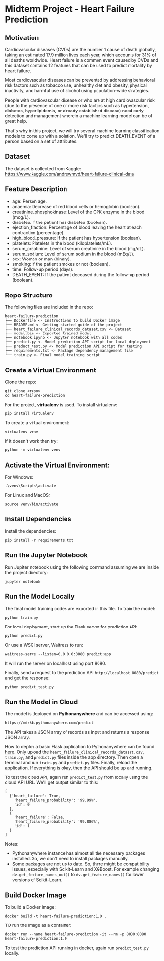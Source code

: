 # Midterm Project - Heart Failure Prediction

## Motivation

Cardiovascular diseases (CVDs) are the number 1 cause of death globally, taking an estimated 17.9 million lives each year, which accounts for 31% of all deaths worldwide. Heart failure is a common event caused by CVDs and this dataset contains 12 features that can be used to predict mortality by heart failure.

Most cardiovascular diseases can be prevented by addressing behavioral risk factors such as tobacco use, unhealthy diet and obesity, physical inactivity, and harmful use of alcohol using population-wide strategies.

People with cardiovascular disease or who are at high cardiovascular risk (due to the presence of one or more risk factors such as hypertension, diabetes, hyperlipidemia, or already established disease) need early detection and management wherein a machine learning model can be of great help.

That's why in this project, we will try several machine learning classification models to come up with a solution. We'll try to predict DEATH_EVENT of a person based on a set of attributes.

## Dataset

The dataset is collected from Kaggle:  
https://www.kaggle.com/andrewmvd/heart-failure-clinical-data

## Feature Description

- age: Person age.
- anaemia: Decrease of red blood cells or hemoglobin (boolean).
- creatinine_phosphokinase: Level of the CPK enzyme in the blood (mcg/L).
- diabetes: If the patient has diabetes (boolean).
- ejection_fraction: Percentage of blood leaving the heart at each contraction (percentage).
- high_blood_pressure: If the patient has hypertension (boolean).
- platelets: Platelets in the blood (kiloplatelets/mL).
- serum_creatinine: Level of serum creatinine in the blood (mg/dL).
- serum_sodium: Level of serum sodium in the blood (mEq/L).
- sex: Woman or man (binary).
- smoking: If the patient smokes or not (boolean).
- time: Follow-up period (days).
- DEATH_EVENT: If the patient deceased during the follow-up period (boolean).

## Repo Structure

The following files are included in the repo:

```
heart-failure-prediction
├── Dockerfile <- Instructions to build Docker image
├── README.md <- Getting started guide of the project
├── heart_failure_clinical_records_dataset.csv <- Dataset
├── model.bin <- Exported trained model
├── notebook.ipynb <- Jupyter notebook with all codes
├── predict.py <- Model prediction API script for local deployment
├── preduct_test.py <- Model prediction API script for testing
├── requirements.txt <- Package dependency management file
└── train.py <- Final model training script
```

## Create a Virtual Environment

Clone the repo:

```
git clone <repo>
cd heart-failure-prediction
```

For the project, **virtualenv** is used. To install virtualenv:

```
pip install virtualenv
```

To create a virtual environment:

```
virtualenv venv
```

If it doesn't work then try:

```
python -m virtualenv venv
```

## Activate the Virtual Environment:

For Windows:

```
.\venv\Scripts\activate
```

For Linux and MacOS:

```
source venv/bin/activate
```

## Install Dependencies

Install the dependencies:

```
pip install -r requirements.txt
```

## Run the Jupyter Notebook

Run Jupiter notebook using the following command assuming we are inside the project directory:

```
jupyter notebook
```

## Run the Model Locally

The final model training codes are exported in this file. To train the model:

```
python train.py
``` 

For local deployment, start up the Flask server for prediction API:

```
python predict.py
```

Or use a WSGI server, Waitress to run:

```
waitress-serve --listen=0.0.0.0:8080 predict:app
```

It will run the server on localhost using port 8080.

Finally, send a request to the prediction API `http://localhost:8080/predict` and get the response:

```
python predict_test.py
```

## Run the Model in Cloud 

The model is deployed on **Pythonanywhere** and can be accessed using:

```
https://mdrkb.pythonanywhere.com/predict
```

The API takes a JSON array of records as input and returns a response JSON array.

How to deploy a basic Flask application to Pythonanywhere can be found [here](https://github.com/nindate/ml-zoomcamp-exercises/blob/main/how-to-use-pythonanywhere.md). 
Only upload the `heart_failure_clinical_records_dataset.csv`, `train.py`, and `predict.py` files inside the app directory.
Then open a terminal and run `train.py` and `predict.py` files. Finally, reload the application.
If everything is okay, then the API should be up and running.

To test the cloud API, again run `predict_test.py` from locally using the cloud API URL. We'll get output similar to this:

```
[
  {'heart_failure': True, 
    'heart_failure_probability': '99.99%', 
    'id': 0
  }, 
  {
    'heart_failure': False, 
    'heart_failure_probability': '99.886%', 
    'id': 1
  }
]
```

Notes:
- Pythonanywhere instance has almost all the necessary packages installed. So, we don't need to install packages manually.
- Some packages are not up to date. So, there might be compatibility issues, especially with Scikit-Learn and XGBoost.
For example changing `dv.get_feature_names_out()` to `dv.get_feature_names()` for lower versions of Scikit-Learn.

## Build Docker Image

To build a Docker image:

```
docker build -t heart-failure-prediction:1.0 .
```

TO run the image as a container:

```
docker run --name heart-failure-prediction -it --rm -p 8080:8080 heart-failure-prediction:1.0 
```

To test the prediction API running in docker, again run `predict_test.py` locally.
